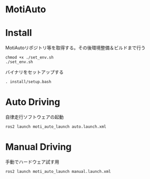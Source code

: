 # MotiAuto

# Install
MotiAutoリポジトリ等を取得する。その後環境整備＆ビルドまで行う
```
chmod +x ./set_env.sh
./set_env.sh
```
バイナリをセットアップする
```
. install/setup.bash
```

# Auto Driving
自律走行ソフトウェアの起動
```
ros2 launch moti_auto_launch auto.launch.xml
```

# Manual Driving
手動でハードウェア試す用
```
ros2 launch moti_auto_launch manual.launch.xml
```
